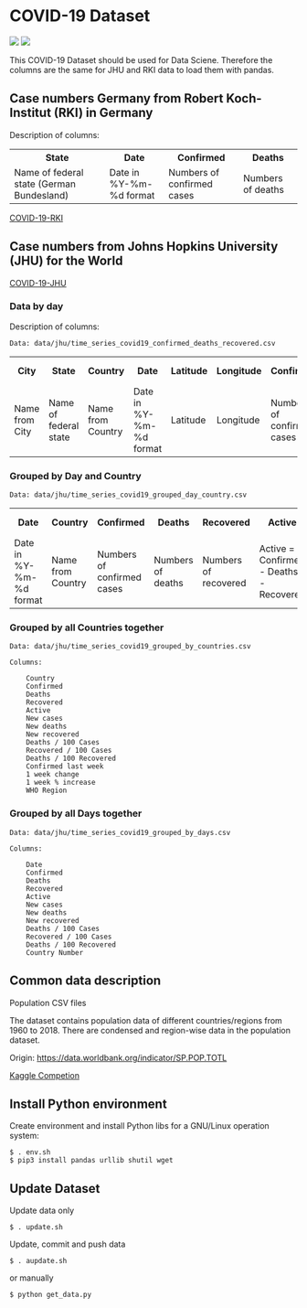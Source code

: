# COVID-19 Dataset

![](https://img.shields.io/github/repo-size/milanowicz/COVID-19-Dataset)
![](https://img.shields.io/github/languages/code-size/milanowicz/COVID-19-Dataset)

This COVID-19 Dataset should be used for Data Sciene.
Therefore the columns are the same for JHU and RKI data to load them with pandas.


## Case numbers Germany from Robert Koch-Institut (RKI) in Germany

Description of columns:

<table>
<tr>
<th>State</th><th>Date</th><th>Confirmed</th><th>Deaths</th>
</tr>
<tr>
<td>Name of federal state (German Bundesland)</td>
<td>Date in %Y-%m-%d format</td>
<td>Numbers of confirmed cases</td>
<td>Numbers of deaths</td>
</tr>
</table>

[COVID-19-RKI](https://github.com/Milanowicz/COVID-19-RKI)


## Case numbers from Johns Hopkins University (JHU) for the World

[COVID-19-JHU](https://github.com/CSSEGISandData/COVID-19)


### Data by day

Description of columns:

    Data: data/jhu/time_series_covid19_confirmed_deaths_recovered.csv

<table>
<tr>
<th>City</th><th>State</th><th>Country</th><th>Date</th><th>Latitude</th><th>Longitude</th><th>Confirmed</th><th>Deaths</th><th>Recovered</th><th>Active</th><th>WHO Region</th>
</tr>
<tr>
<td>Name from City</td>
<td>Name of federal state</td>
<td>Name from Country</td>
<td>Date in %Y-%m-%d format</td>
<td>Latitude</td>
<td>Longitude</td>
<td>Numbers of confirmed cases</td>
<td>Numbers of deaths</td>
<td>Numbers of recovered</td>
<td>Active = Confirmed - Deaths - Recovered</td>
<td>WHO Region</td>
</tr>
</table>


### Grouped by Day and Country

    Data: data/jhu/time_series_covid19_grouped_day_country.csv

<table>
<tr>
<th>Date</th><th>Country</th><th>Confirmed</th><th>Deaths</th><th>Recovered</th><th>Active</th><th>New cases</th><th>New deaths</th><th>New recovered</th><th>WHO Region</th>
</tr>
<tr>
<td>Date in %Y-%m-%d format</td>
<td>Name from Country</td>
<td>Numbers of confirmed cases</td>
<td>Numbers of deaths</td>
<td>Numbers of recovered</td>
<td>Active = Confirmed - Deaths - Recovered</td>
<td>New cases / Day</td>
<td>New deaths / Day</td>
<td>New recovered / Day</td>
<td>WHO Region</td>
</tr>
</table>

### Grouped by all Countries together

    Data: data/jhu/time_series_covid19_grouped_by_countries.csv
    
    Columns:

        Country
        Confirmed
        Deaths
        Recovered
        Active
        New cases
        New deaths
        New recovered
        Deaths / 100 Cases
        Recovered / 100 Cases
        Deaths / 100 Recovered
        Confirmed last week
        1 week change
        1 week % increase
        WHO Region

### Grouped by all Days together

    Data: data/jhu/time_series_covid19_grouped_by_days.csv

    Columns:

        Date
        Confirmed
        Deaths
        Recovered
        Active
        New cases
        New deaths
        New recovered
        Deaths / 100 Cases
        Recovered / 100 Cases
        Deaths / 100 Recovered
        Country Number


## Common data description

Population CSV files

The dataset contains population data of different countries/regions from 1960 to 2018.
There are condensed and region-wise data in the population dataset.

Origin: https://data.worldbank.org/indicator/SP.POP.TOTL

[Kaggle Competion](https://www.kaggle.com/imdevskp/world-population-19602018)


## Install Python environment

Create environment and install Python libs for a GNU/Linux operation system:

    $ . env.sh
    $ pip3 install pandas urllib shutil wget


## Update Dataset

Update data only

    $ . update.sh

Update, commit and push data 

    $ . aupdate.sh

or manually

    $ python get_data.py
